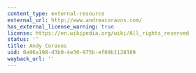 ```yaml
---
content_type: external-resource
external_url: http://www.andreacoravos.com/
has_external_license_warning: true
license: https://en.wikipedia.org/wiki/All_rights_reserved
status: ''
title: Andy Coravos
uid: 0a96a198-d3b0-4e30-975b-ef69b1128389
wayback_url: ''
---
```

